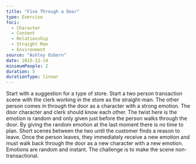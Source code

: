 ```yaml
---
title: "Five Through a Door"
type: Exercise
foci:
  - Character
  - Content
  - Relationship
  - Straight Man
  - Environment
source: "Ashley Osborn"
date: 2015-12-14
minimumPeople: 2
duration: 5
durationType: linear
---
```

Start with a suggestion for a type of store.
Start a two person transaction scene with the clerk working in the store as the straight-man.
The other person comes in through the door as a character with a strong emotion.
The door character and clerk should know each other.
The twist here is the emotion is random and only given just before the person walks through the door.
By giving the random emotion at the last moment there is no time to plan.
Short scenes between the two until the customer finds a reason to leave.
Once the person leaves, they immediately receive a new emotion and must walk back through the door as a new character with a new emotion.
Emotions are random and instant.
The challenge is to make the scene non-transactional.
